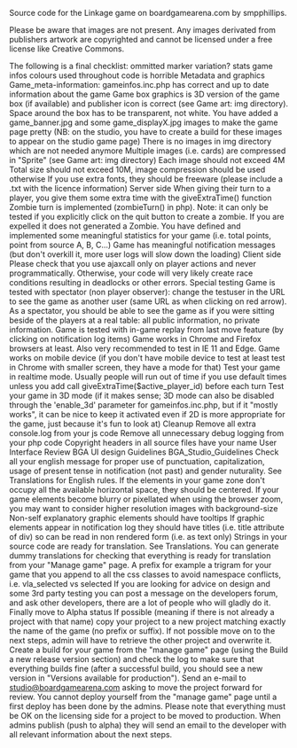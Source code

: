 Source code for the Linkage game on boardgamearena.com by smpphillips.

Please be aware that images are not present. Any images derivated from publishers artwork are copyrighted and cannot be licensed under a free license like Creative Commons.

The following is a final checklist:
ommitted marker variation?
stats
game infos
colours used throughout code is horrible
Metadata and graphics
Game_meta-information: gameinfos.inc.php has correct and up to date information about the game
Game box graphics is 3D version of the game box (if available) and publisher icon is correct (see Game art: img directory). Space around the box has to be transparent, not white.
You have added a game_banner.jpg and some game_displayX.jpg images to make the game page pretty (NB: on the studio, you have to create a build for these images to appear on the studio game page)
There is no images in img directory which are not needed anymore
Multiple images (i.e. cards) are compressed in "Sprite" (see Game art: img directory)
Each image should not exceed 4M
Total size should not exceed 10M, image compression should be used otherwise
If you use extra fonts, they should be freeware (please include a .txt with the licence information)
Server side
When giving their turn to a player, you give them some extra time with the giveExtraTime() function
Zombie turn is implemented (zombieTurn() in php). Note: it can only be tested if you explicitly click on the quit button to create a zombie. If you are expelled it does not generated a Zombie.
You have defined and implemented some meaningful statistics for your game (i.e. total points, point from source A, B, C...)
Game has meaningful notification messages (but don't overkill it, more user logs will slow down the loading)
Client side
Please check that you use ajaxcall only on player actions and never programmatically. Otherwise, your code will very likely create race conditions resulting in deadlocks or other errors.
Special testing
Game is tested with spectator (non player observer): change the testuser in the URL to see the game as another user (same URL as when clicking on red arrow). As a spectator, you should be able to see the game as if you were sitting beside of the players at a real table: all public information, no private information.
Game is tested with in-game replay from last move feature (by clicking on notification log items)
Game works in Chrome and Firefox browsers at least. Also very recommended to test in IE 11 and Edge.
Game works on mobile device (if you don't have mobile device to test at least test in Chrome with smaller screen, they have a mode for that)
Test your game in realtime mode. Usually people will run out of time if you use default times unless you add call giveExtraTime($active_player_id) before each turn
Test your game in 3D mode (if it makes sense; 3D mode can also be disabled through the 'enable_3d' parameter for gameinfos.inc.php, but if it "mostly works", it can be nice to keep it activated even if 2D is more appropriate for the game, just because it's fun to look at)
Cleanup
Remove all extra console.log from your js code
Remove all unnecessary debug logging from your php code
Copyright headers in all source files have your name
User Interface
Review BGA UI design Guidelines BGA_Studio_Guidelines
Check all your english message for proper use of punctuation, capitalization, usage of present tense in notification (not past) and gender nuturality. See Translations for English rules.
If the elements in your game zone don't occupy all the available horizontal space, they should be centered.
If your game elements become blurry or pixellated when using the browser zoom, you may want to consider higher resolution images with background-size
Non-self explanatory graphic elements should have tooltips
If graphic elements appear in notification log they should have titles (i.e. title attribute of div) so can be read in non rendered form (i.e. as text only)
Strings in your source code are ready for translation. See Translations. You can generate dummy translations for checking that everything is ready for translation from your "Manage game" page.
A prefix for example a trigram for your game that you append to all the css classes to avoid namespace conflicts, i.e. vla_selected vs selected
If you are looking for advice on design and some 3rd party testing you can post a message on the developers forum, and ask other developers, there are a lot of people who will gladly do it.
Finally move to Alpha status
If possible (meaning if there is not already a project with that name) copy your project to a new project matching exactly the name of the game (no prefix or suffix). If not possible move on to the next steps, admin will have to retrieve the other project and overwrite it.
Create a build for your game from the "manage game" page (using the Build a new release version section) and check the log to make sure that everything builds fine (after a successful build, you should see a new version in "Versions available for production").
Send an e-mail to studio@boardgamearena.com asking to move the project forward for review. You cannot deploy yourself from the "manage game" page until a first deploy has been done by the admins. Please note that everything must be OK on the licensing side for a project to be moved to production.
When admins publish (push to alpha) they will send an email to the developer with all relevant information about the next steps.